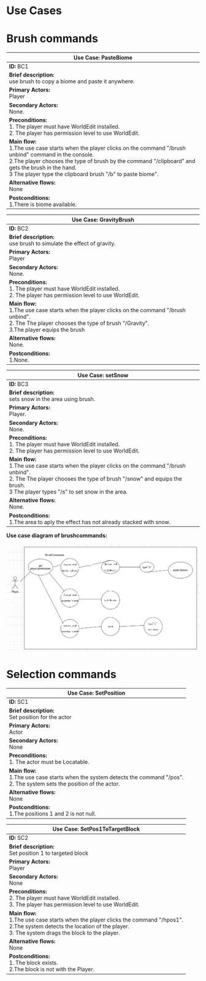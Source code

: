 # Use Cases

# Brush commands

| Use Case: PasteBiome                                                                                                                                                                                                                                                                               | 
|----------------------------------------------------------------------------------------------------------------------------------------------------------------------------------------------------------------------------------------------------------------------------------------------------|
| **ID:** BC1                                                                                                                                                                                                                                                                                        |
| **Brief description:** <br/> use brush to copy a biome and paste it anywhere.                                                                                                                                                                                                                      |
| **Primary Actors:** <br/> Player                                                                                                                                                                                                                                                                   |
| **Secondary Actors:** <br/> None.                                                                                                                                                                                                                                                                  |
| **Preconditions:** <br/> 1. The player must have WorldEdit installed. <br/> 2. The player has permission level to use WorldEdit.                                                                                                                                                                   |
| **Main flow:** <br/> 1.The use case starts when the player clicks on the command "/brush unbind" command in the console. <br/> 2.The player chooses the type of brush by the command "/clipboard" and gets the brush in the hand.<br/> 3 The player type the clipboard brush "/b" to paste biome". |
| **Alternative flows:** <br/> None                                                                                                                                                                                                                                                                  |
| **Postconditions:** <br/> 1.There is biome available.                                                                                                                                                                                                                                              |



| Use Case: GravityBrush                                                                                                                                                                              | 
|-----------------------------------------------------------------------------------------------------------------------------------------------------------------------------------------------------|
| **ID:** BC2                                                                                                                                                                                         |
| **Brief description:** <br/> use brush to simulate the effect of gravity.                                                                                                                           |
| **Primary Actors:** <br/> Player                                                                                                                                                                    |
| **Secondary Actors:** <br/> None.                                                                                                                                                                   |
| **Preconditions:** <br/> 1. The player must have WorldEdit installed. <br/> 2. The player has permission level to use WorldEdit.                                                                    |
| **Main flow:** <br/> 1.The use case starts when the player clicks on the command "/brush unbind". <br/> 2. The The player chooses the type of brush "/Gravity". <br/> 3.The player equips the brush |
| **Alternative flows:** <br/> None.                                                                                                                                                                  |
| **Postconditions:** <br/> 1.None.                                                                                                                                                                   |


| Use Case: setSnow                                                                                                                                                                                                                        | 
|------------------------------------------------------------------------------------------------------------------------------------------------------------------------------------------------------------------------------------------|
| **ID:** BC3                                                                                                                                                                                                                              |
| **Brief description:** <br/> sets snow in the area using brush.                                                                                                                                                                          |
| **Primary Actors:** <br/> Player.                                                                                                                                                                                                        |
| **Secondary Actors:** <br/> None.                                                                                                                                                                                                        |
| **Preconditions:** <br/> 1. The player must have WorldEdit installed. <br/> 2. The player has permission level to use WorldEdit.                                                                                                         |
| **Main flow:** <br/> 1.The use case starts when the player clicks on the command "/brush unbind". <br/> 2. The The player chooses the type of brush "/snow" and equips the brush. <br/> 3 The player types "/s" to set snow in the area. |
| **Alternative flows:** <br/> None.                                                                                                                                                                                                       |
| **Postconditions:** <br/> 1.The area to aply the effect has not already stacked with snow.                                                                                                                                               |

**Use case diagram of brushcommands:**

![img_1.png](img_1.png)

# Selection commands

| Use Case: SetPosition                                                                                                                     | 
|-------------------------------------------------------------------------------------------------------------------------------------------|
| **ID:** SC1                                                                                                                               |
| **Brief description:** <br/>Set position for the actor                                                                                    |
| **Primary Actors:** <br/> Actor                                                                                                           |
| **Secondary Actors:** <br/> None                                                                                                          |
| **Preconditions:** <br/> 1. The actor must be Locatable.                                                                                  |
| **Main flow:** <br/> 1.The use case starts when the system detects the command "/pos". <br/> 2. The system sets the position of the actor. |
| **Alternative flows:** <br/> None                                                                                                         |
| **Postconditions:** <br/> 1.The positions 1 and 2 is not null.                                                                            |

| Use Case: SetPos1ToTargetBlock                                                                                                                                                                  | 
|-------------------------------------------------------------------------------------------------------------------------------------------------------------------------------------------------|
| **ID:** SC2                                                                                                                                                                                     |
| **Brief description:** <br/> Set position 1 to targeted block                                                                                                                                   |
| **Primary Actors:** <br/> Player                                                                                                                                                                |
| **Secondary Actors:** <br/> None                                                                                                                                                                |
| **Preconditions:**<br/> 2. The player must have WorldEdit installed. <br/> 3. The player has permission level to use WorldEdit.                                                                 |
| **Main flow:** <br/> 1.The use case starts when the player clicks the command "/hpos1".<br/> 2.The system detects the location of the player.<br/> 3. The system drags the block to the player. |
| **Alternative flows:** <br/> None                                                                                                                                                               |
| **Postconditions:** <br/> 1. The block exists.<br/> 2.The block is not with the Player.                                                                                                         |
